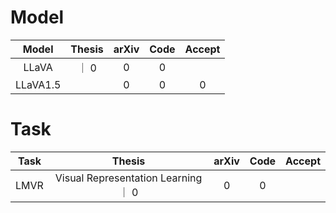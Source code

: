 # Model
| Model | Thesis | arXiv | Code | Accept |
| :---: | :---: | :---: | :---: | :---: | 
| LLaVA |  ｜ 0 | 0 | 0 |
| LLaVA1.5 |  | 0 | 0 | 0 |


# Task
| Task | Thesis | arXiv | Code | Accept |
| :---: | :---: | :---: | :---: | :---: | 
| LMVR | Visual Representation Learning ｜ 0 | 0 | 0 |
